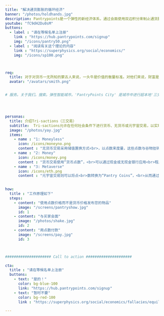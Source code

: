 ```yaml
---
title: "解决通货膨胀的循环经济"
banner: "/photos/holdhands.jpg"
description: Pantrypoints是一个弹性的新经济体系，通过会面使用双边积分来制止通货膨胀，实现充分就业和实现循环经济
youtube: "fC9dH2Du0sM"
buttons:
  - label : "请在等候名单上注册"
    link : "https://hub.pantrypoints.com/signup"
    img: "/icons/pantry50.png"
  - label : "阅读有关这个理论的内容"
    link : "https://superphysics.org/social/economics/"
    img: "/icons/sp100.png"



req:
  title: 对于对货币一无所知的蒙古人来说，一头牛是价值的衡量标准。对他们来说，财富是以牛的数量来衡量，就像西班牙人以黄金和白银的数量来衡量财富一样。蒙古观念是正确的。（亚当·斯密）
  avatar: "/avatars/smith.png"


# 服务。关于我们。搜索。弹性智能城市。'PantryPoints City' 是城市中进行超本地'三交易'的平台。弹性城市。进行以物换物的信用交易（三交易），在提升食品安全和社会安全的同时节省金钱并抵抗通货膨胀。积分银行：使用您的积分进行第三方交易。本地交通路线：查看公共交通路线，就像查看公交地图一样。能源积分服务：对比不同能源供应商，以获得最佳交易。就业岗位：寻找或发布以积分支付的工作。市场：寻找接受积分的卖家，教练和房间出租。活动：查找您所在城市的活动。使用方法：步骤1-在等待列表应用程序中注册并指定您的城市。步骤2-我们会在应用程序准备好您的城市时通知您。步骤3-使用应用程序进行积分交易。根据《理想国》第5册第2章的要求。竞赛。反馈。




personas:
  title: 介绍Tri-sactions（三交易）
  subtitle:  Tri-sactions允许在任何社会条件下进行货币、无货币或元宇宙交易，以实现真正的经济自由。
  image: "/photos/yay.jpg"
  items:
    - name : "1: Moneyless"
      icon: /icons/moneyno.png
      content : "无货币交易采用储值置换方式<br>，以点数来度量，这些点数与谷物挂钩。<br> 这实现了亚当·斯密在《国富论》<br> 中提到的以谷物为基础的估值方式"
    - name : "2: Money"
      icon: /icons/money.png
      content : "货币交易使用“货币点数”，<br>可以通过现金或无现金银行应用<br>程序来支付无货币交易，<br>适用于法定经济"
    - name : "3: Metaverse"
      icon: /icons/eth.png    
      content : "元宇宙交易则可以将点<br>数转换为“Pantry Coins”，<br>从而通过以太坊来进行受监管的元宇宙交易。<br> 这对于跨境交易以及我们提出的<br>“加密缓解”（我们替代量化宽松政策）<br>非常有用。"
    

how:
  title : "工作原理如下"  
  steps:
    - content: "使用点数价格而不是货币价格发布您的物品"
      image: "/screens/pantryshow.jpg"
      id: 1
    - content: "与买家会面"
      image: "/photos/shake.jpg"
      id: 2    
    - content: "用点数付款"
      image: "/screens/pay.jpg"
      id: 3



##################### Call to action #####################

cta:
  title : "请在等候名单上注册"
  buttons:
    - text: "是的！"
      color: bg-blue-100
      link: "https://hub.pantrypoints.com/signup"
    - text: "暂时不要"
      color: bg-red-100    
      link : "https://superphysics.org/social/economics/fallacies/equilibrium-fallacy"

---
```





